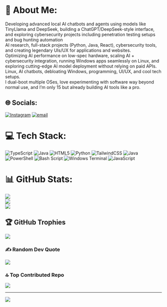 # 💫 About Me:
Developing advanced local AI chatbots and agents using models like TinyLlama and DeepSeek, building a ChatGPT/DeepSeek-style interface, and exploring cybersecurity projects including penetration testing setups and bug hunting automation<br>AI research, full-stack projects (Python, Java, React), cybersecurity tools, and creating legendary UIs/UX for applications and websites.<br>Optimizing AI performance on low-spec hardware, scaling AI + cybersecurity integration, running Windows apps seamlessly on Linux, and exploring cutting-edge AI model deployment without relying on paid APIs.<br>Linux, AI chatbots, debloating Windows, programming, UI/UX, and cool tech setups.<br>I dual-boot multiple OSes, love experimenting with software way beyond normal use, and I’m only 15 but already building AI tools like a pro.


## 🌐 Socials:
[![Instagram](https://img.shields.io/badge/Instagram-%23E4405F.svg?logo=Instagram&logoColor=white)](https://instagram.com/_notkeyanatall_) [![email](https://img.shields.io/badge/Email-D14836?logo=gmail&logoColor=white)](mailto:nazif.keyan@gmail.com) 

# 💻 Tech Stack:
![TypeScript](https://img.shields.io/badge/typescript-%23007ACC.svg?style=for-the-badge&logo=typescript&logoColor=white) ![Java](https://img.shields.io/badge/java-%23ED8B00.svg?style=for-the-badge&logo=openjdk&logoColor=white) ![HTML5](https://img.shields.io/badge/html5-%23E34F26.svg?style=for-the-badge&logo=html5&logoColor=white) ![Python](https://img.shields.io/badge/python-3670A0?style=for-the-badge&logo=python&logoColor=ffdd54) ![TailwindCSS](https://img.shields.io/badge/tailwindcss-%2338B2AC.svg?style=for-the-badge&logo=tailwind-css&logoColor=white) ![Java](https://img.shields.io/badge/java-%23ED8B00.svg?style=for-the-badge&logo=openjdk&logoColor=white) ![PowerShell](https://img.shields.io/badge/PowerShell-%235391FE.svg?style=for-the-badge&logo=powershell&logoColor=white) ![Bash Script](https://img.shields.io/badge/bash_script-%23121011.svg?style=for-the-badge&logo=gnu-bash&logoColor=white) ![Windows Terminal](https://img.shields.io/badge/Windows%20Terminal-%234D4D4D.svg?style=for-the-badge&logo=windows-terminal&logoColor=white) ![JavaScript](https://img.shields.io/badge/javascript-%23323330.svg?style=for-the-badge&logo=javascript&logoColor=%23F7DF1E)
# 📊 GitHub Stats:
![](https://github-readme-stats.vercel.app/api?username=Keyanooo14&theme=gotham&hide_border=false&include_all_commits=true&count_private=true)<br/>
![](https://nirzak-streak-stats.vercel.app/?user=Keyanooo14&theme=gotham&hide_border=false)<br/>
![](https://github-readme-stats.vercel.app/api/top-langs/?username=Keyanooo14&theme=gotham&hide_border=false&include_all_commits=true&count_private=true&layout=compact)

## 🏆 GitHub Trophies
![](https://github-profile-trophy.vercel.app/?username=Keyanooo14&theme=gotham&no-frame=false&no-bg=false&margin-w=4)

### ✍️ Random Dev Quote
![](https://quotes-github-readme.vercel.app/api?type=horizontal&theme=radical)

### 🔝 Top Contributed Repo
![](https://github-contributor-stats.vercel.app/api?username=Keyanooo14&limit=5&theme=dark&combine_all_yearly_contributions=true)

---
[![](https://visitcount.itsvg.in/api?id=Keyanooo14&icon=0&color=0)](https://visitcount.itsvg.in)

<!-- Proudly created with GPRM ( https://gprm.itsvg.in ) -->